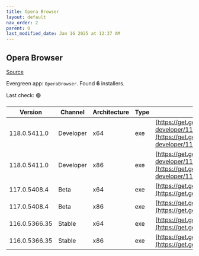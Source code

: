 ```yaml
---
title: Opera Browser
layout: default
nav_order: 2
parent: O
last_modified_date: Jan 16 2025 at 12:37 AM
---
```


## Opera Browser

[Source](https://www.opera.com/browsers/opera)

Evergreen app: `OperaBrowser`. Found **6** installers.

Last check: 🟢

| Version       | Channel   | Architecture | Type | URI                                                                                                                                                                                                                    |
| ------------- | --------- | ------------ | ---- | ---------------------------------------------------------------------------------------------------------------------------------------------------------------------------------------------------------------------- |
| 118.0.5411.0  | Developer | x64          | exe  | [https://get.geo.opera.com/pub/opera-developer/118.0.5411.0/win/Opera_Developer_118.0.5411.0_Setup_x64.exe](https://get.geo.opera.com/pub/opera-developer/118.0.5411.0/win/Opera_Developer_118.0.5411.0_Setup_x64.exe) |
| 118.0.5411.0  | Developer | x86          | exe  | [https://get.geo.opera.com/pub/opera-developer/118.0.5411.0/win/Opera_Developer_118.0.5411.0_Setup.exe](https://get.geo.opera.com/pub/opera-developer/118.0.5411.0/win/Opera_Developer_118.0.5411.0_Setup.exe)         |
| 117.0.5408.4  | Beta      | x64          | exe  | [https://get.geo.opera.com/pub/opera-beta/117.0.5408.4/win/Opera_beta_117.0.5408.4_Setup_x64.exe](https://get.geo.opera.com/pub/opera-beta/117.0.5408.4/win/Opera_beta_117.0.5408.4_Setup_x64.exe)                     |
| 117.0.5408.4  | Beta      | x86          | exe  | [https://get.geo.opera.com/pub/opera-beta/117.0.5408.4/win/Opera_beta_117.0.5408.4_Setup.exe](https://get.geo.opera.com/pub/opera-beta/117.0.5408.4/win/Opera_beta_117.0.5408.4_Setup.exe)                             |
| 116.0.5366.35 | Stable    | x64          | exe  | [https://get.geo.opera.com/pub/opera/desktop/116.0.5366.35/win/Opera_116.0.5366.35_Setup_x64.exe](https://get.geo.opera.com/pub/opera/desktop/116.0.5366.35/win/Opera_116.0.5366.35_Setup_x64.exe)                     |
| 116.0.5366.35 | Stable    | x86          | exe  | [https://get.geo.opera.com/pub/opera/desktop/116.0.5366.35/win/Opera_116.0.5366.35_Setup.exe](https://get.geo.opera.com/pub/opera/desktop/116.0.5366.35/win/Opera_116.0.5366.35_Setup.exe)                             |
